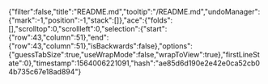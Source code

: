 {"filter":false,"title":"README.md","tooltip":"/README.md","undoManager":{"mark":-1,"position":-1,"stack":[]},"ace":{"folds":[],"scrolltop":0,"scrollleft":0,"selection":{"start":{"row":43,"column":51},"end":{"row":43,"column":51},"isBackwards":false},"options":{"guessTabSize":true,"useWrapMode":false,"wrapToView":true},"firstLineState":0},"timestamp":1564006221091,"hash":"ae85d6d190e2e42e0ca52cb04b735c67e18ad894"}
